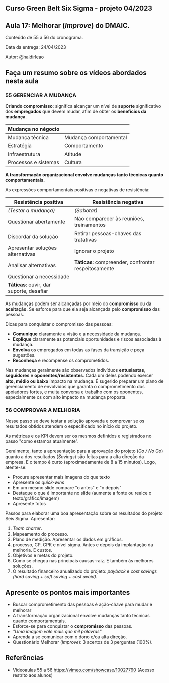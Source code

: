 ## Curso Green Belt Six Sigma - projeto 04/2023
## Aula 17: Melhorar (_Improve_) do DMAIC.

Conteúdo de 55 a 56 do cronograma.

Data da entrega: 24/04/2023

Autor: [@haldirleao](https://github.com/haldirleao)

## Faça um resumo sobre os vídeos abordados nesta aula

### 55 GERENCIAR A MUDANÇA

**Criando compromisso**: significa alcançar um nível de **suporte** significativo dos **empregados** que devem mudar, afim de obter os **benefícios da mudança**. 

| Mudança no négocio   |                        |
|----------------------|------------------------|
| Mudança técnica      | Mudança comportamental |
| Estratégia           | Comportamento          |
| Infraestrutura       | Atitude                |
| Processos e sistemas | Cultura                |

**A transformação organizacional envolve mudanças tanto técnicas quanto comportamentais.**

As expressões comportamentais positivas e negativas de resistência:

| Resistência positiva                      | Resistência negativa                                 |
|-------------------------------------------|------------------------------------------------------|
| _(Testar a mudança)_                      | _(Sabotar)_                                          |
| Questionar abertamente                    | Não comparecer às reuniões, treinamentos             |
| Discordar da solução                      | Retirar pessoas-chaves das tratativas                |
| Apresentar soluções alternativas          | Ignorar o projeto                                    |
| Analisar alternativas                     | **Táticas**: compreender, confrontar respeitosamente |
| Questionar a necessidade                  |                                                      |
| **Táticas**: ouvir, dar suporte, desafiar |

As mudanças podem ser alcançadas por meio do **compromisso** ou da **aceitação**. Se esforce para que ela seja alcançada pelo **compromisso** das pessoas.

Dicas para conquistar o compromisso das pessoas:
- **Comunique** claramente a visão e a necessidade da mudança.
- **Explique** claramente as potenciais oportunidades e riscos associadas à mudança.
-  **Envolva** os empregados em todas as fases da transição e peça sugestões.
-  **Reconheça** e recompense os comprometidos.

Nas mudanças geralmente são observados indivíduos **entusiastas**, **seguidores** e **oponentes/resistentes**. Cada um deles podendo exercer **alto, médio ou baixo** impacto na mudança. É sugerido preparar um plano de gerenciamento de envolvidos que garanta o comprometimento dos apoiadores fortes, e muita conversa e trabalho com os oponentes, especialmente os com alto impacto na mudança proposta.

### 56 COMPROVAR A MELHORIA

Nesse passo se deve testar a solução aprovada e comprovar se os resultados obtidos atendem o especificado no início do projeto.

As métricas e os KPI  devem ser os mesmos definidos e registrados no passo "como estamos atualmente".

Geralmente, tanto a apresentação para a aprovação do projeto (_Go / No Go_) quanto a dos resultados (_Savings_) são feitas para a alta direção da empresa. E o tempo é curto (aproximadamente de 8 a 15 minutos). Logo, atente-se:
- Procure apresentar mais imagens do que texto
- Apresente os _quick-wins_
- Em um mesmo slide compare "o antes" e "o depois"
- Destaque o que é importante no slide (aumente a fonte ou realce o texto/gráfico/imagem)
- Apresente fotos

Passos para elaborar uma boa apresentação sobre os resultados do projeto Seis Sigma. Apresentar:
1. _Team charter_.
2. Mapeamento do processo.
3. Plano de medição. Apresentar os dados em gráficos.
4. processo, CP, CPK e nível sigma. Antes e depois da implantação da melhoria. E custos.
5. Objetivos e metas do projeto.
6. Como se chegou nas principais causas-raiz. E também às melhores soluções.
7. O resultado financeiro anualizado do projeto: _payback_ e _cost savings (hard saving + soft saving + cost avoid)_.

## Apresente os pontos mais importantes

- Buscar comprometimento das pessoas é ação-chave para mudar e melhorar
- A transformação organizacional envolve mudanças tanto técnicas quanto comportamentais.
- Esforce-se para conquistar o  **compromisso** das pessoas.
- _"Uma imagem vale mais que mil palavras"_
- Aprenda a se comunicar com o dono e/ou alta direção.
- Questionário Melhorar (_Improve_): 3 acertos de 3 perguntas (100%).

## Referências
- Videoaulas 55 a 56 https://vimeo.com/showcase/10027790 (Acesso restrito aos alunos) 